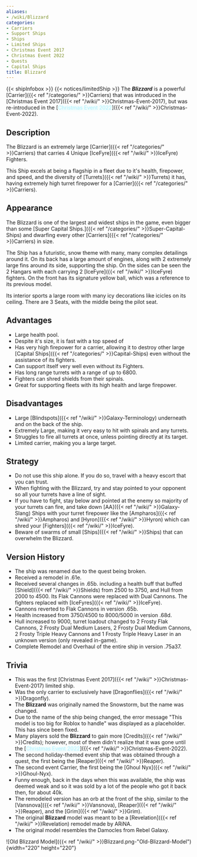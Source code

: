 ```yaml
---
aliases:
- /wiki/Blizzard
categories:
- Carriers
- Support Ships
- Ships
- Limited Ships
- Christmas Event 2017
- Christmas Event 2022
- Quests
- Capital Ships
title: Blizzard
---
```


{{< shipInfobox >}} {{< notices/limitedShip >}} The **_Blizzard_** is a powerful [Carrier]({{< ref "/categories/" >}}Carriers) that was introduced in the [Christmas Event 2017]({{< ref "/wiki/" >}}Christmas-Event-2017), but was re-introduced in the [<span style="color:#aef2fe;text-shadow: 1px 1px 10px #aef2fe;">Christmas Event 2022</span>]({{< ref "/wiki/" >}}Christmas-Event-2022).

## Description

The Blizzard is an extremely large [Carrier]({{< ref "/categories/" >}}Carriers) that carries 4 Unique [IceFyre]({{< ref "/wiki/" >}}IceFyre) Fighters.

This Ship excels at being a flagship in a fleet due to it's health, firepower, and speed, and the diversity of [Turrets]({{< ref "/wiki/" >}}Turrets) it has, having extremely high turret firepower for a [Carrier]({{< ref "/categories/" >}}Carriers).

## Appearance

The Blizzard is one of the largest and widest ships in the game, even bigger than some [Super Capital Ships.]({{< ref "/categories/" >}}Super-Capital-Ships) and dwarfing every other [Carriers]({{< ref "/categories/" >}}Carriers) in size.

The Ship has a futuristic, snow theme with many, many complex detailings around it. On its back has a large amount of engines, along with 2 extremely large fins around its side, supporting the ship. On the sides can be seen the 2 Hangars with each carrying 2 [IceFyre]({{< ref "/wiki/" >}}IceFyre) fighters. On the front has its signature yellow ball, which was a reference to its previous model.

Its interior sports a large room with many icy decorations like icicles on its ceiling. There are 3 Seats, with the middle being the pilot seat.

## Advantages

- Large health pool.
- Despite it's size, it is fast with a top speed of 
- Has very high firepower for a carrier, allowing it to destroy other large [Capital Ships]({{< ref "/categories/" >}}Capital-Ships) even without the assistance of its fighters.
- Can support itself very well even without its Fighters.
- Has long range turrets with a range of up to 6800.
- Fighters can shred shields from their spinals.
- Great for supporting fleets with its high health and large firepower.

## Disadvantages

- Large [Blindspots]({{< ref "/wiki/" >}}Galaxy-Terminology) underneath and on the back of the ship.
- Extremely Large, making it very easy to hit with spinals and any turrets.
- Struggles to fire all turrets at once, unless pointing directly at its target.
- Limited carrier, making you a large target.

## Strategy

- Do not use this ship alone. If you do so, travel with a heavy escort that you can trust.
- When fighting with the Blizzard, try and stay pointed to your opponent so all your turrets have a line of sight.
- If you have to fight, stay below and pointed at the enemy so majority of your turrets can fire, and take down [AA]({{< ref "/wiki/" >}}Galaxy-Slang) Ships with your turret firepower like the [Ampharos]({{< ref "/wiki/" >}}Ampharos) and [Hyron]({{< ref "/wiki/" >}}Hyron) which can shred your [Fighters]({{< ref "/wiki/" >}}IceFyre).
- Beware of swarms of small [Ships]({{< ref "/wiki/" >}}Ships) that can overwhelm the Blizzard.

## Version History 

- The ship was renamed due to the quest being broken.
- Received a remodel in .61e.
- Received several changes in .65b. including a health buff that buffed [Shield]({{< ref "/wiki/" >}}Shields) from 2500 to 3750, and Hull from 2000 to 4500. Its Flak Cannons were replaced with Dual Cannons. The fighters replaced with [IceFyres]({{< ref "/wiki/" >}}IceFyre).
- Cannons reverted to Flak Cannons in version .65b.
- Health increased from 3750/4500 to 8000/5000 in version .68d.
- Hull increased to 9000, turret loadout changed to 2 Frosty Flak Cannons, 2 Frosty Dual Medium Lasers, 2 Frosty Dual Medium Cannons, 2 Frosty Triple Heavy Cannons and 1 Frosty Triple Heavy Laser in an unknown version (only revealed in-game).
- Complete Remodel and Overhaul of the entire ship in version .75a37.

## Trivia

- This was the first [Christmas Event 2017]({{< ref "/wiki/" >}}Christmas-Event-2017) limited ship.
- Was the only carrier to exclusively have [Dragonflies]({{< ref "/wiki/" >}}Dragonfly).
- The **Blizzard** was originally named the Snowstorm, but the name was changed.
- Due to the name of the ship being changed, the error message "This model is too big for Roblox to handle" was displayed as a placeholder. This has since been fixed.
- Many players sold the **Blizzard** to gain more [Credits]({{< ref "/wiki/" >}}Credits); however, most of them didn't realize that it was gone until the [<span style="color:#aef2fe;text-shadow: 1px 1px 10px #aef2fe;">Christmas Event 2022</span>]({{< ref "/wiki/" >}}Christmas-Event-2022).
- The second holiday-themed event ship that was obtained through a quest, the first being the [Reaper]({{< ref "/wiki/" >}}Reaper).
- The second event Carrier, the first being the [Ghoul Nyx]({{< ref "/wiki/" >}}Ghoul-Nyx).
- Funny enough, back in the days when this was available, the ship was deemed weak and so it was sold by a lot of the people who got it back then, for about 40k.
- The remodeled version has an orb at the front of the ship, similar to the [Vansnova]({{< ref "/wiki/" >}}Vansnova), [Reaper]({{< ref "/wiki/" >}}Reaper), and the [Grim]({{< ref "/wiki/" >}}Grim).
- The original **Blizzard** model was meant to be a [Revelation]({{< ref "/wiki/" >}}Revelation) remodel made by ARiNA.
- The original model resembles the Damocles from Rebel Galaxy.

![Old Blizzard Model]({{< ref "/wiki/" >}}Blizzard.png-"Old-Blizzard-Model"){width="220" height="220"}
